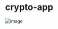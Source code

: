 # crypto-app
![image](https://github.com/isaac-svg/crypto-app/assets/109481712/93b6edca-816f-45b7-85dc-88d1a7172869)
